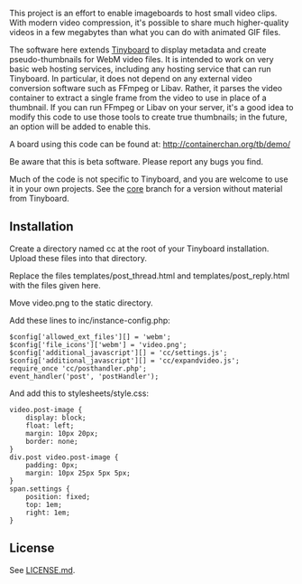 This project is an effort to enable imageboards to host small video clips.  With modern video compression, it's possible to share much higher-quality videos in a few megabytes than what you can do with animated GIF files.

The software here extends [Tinyboard](http://tinyboard.org/) to display metadata and create pseudo-thumbnails for WebM video files.  It is intended to work on very basic web hosting services, including any hosting service that can run Tinyboard.  In particular, it does not depend on any external video conversion software such as FFmpeg or Libav.  Rather, it parses the video container to extract a single frame from the video to use in place of a thumbnail.  If you can run FFmpeg or Libav on your server, it's a good idea to modify this code to use those tools to create true thumbnails; in the future, an option will be added to enable this.

A board using this code can be found at:
http://containerchan.org/tb/demo/

Be aware that this is beta software.  Please report any bugs you find.

Much of the code is not specific to Tinyboard, and you are welcome to use it in your own projects.  See the [core](https://github.com/ccd0/containerchan/tree/core) branch for a version without material from Tinyboard.

Installation
------------

Create a directory named cc at the root of your Tinyboard installation.  Upload these files into that directory.

Replace the files templates/post_thread.html and templates/post_reply.html with the files given here.

Move video.png to the static directory.

Add these lines to inc/instance-config.php:

    $config['allowed_ext_files'][] = 'webm';
    $config['file_icons']['webm'] = 'video.png';
    $config['additional_javascript'][] = 'cc/settings.js';
    $config['additional_javascript'][] = 'cc/expandvideo.js';
    require_once 'cc/posthandler.php';
    event_handler('post', 'postHandler');

And add this to stylesheets/style.css:

    video.post-image {
        display: block;
        float: left;
        margin: 10px 20px;
        border: none;
    }
    div.post video.post-image {
        padding: 0px;
        margin: 10px 25px 5px 5px;
    }
    span.settings {
        position: fixed;
        top: 1em;
        right: 1em;
    }

License
-------

See [LICENSE.md](https://github.com/ccd0/containerchan/blob/master/LICENSE.md).

